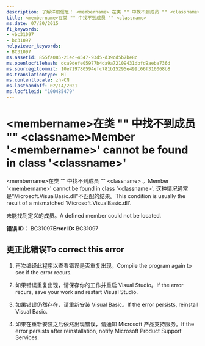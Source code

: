 ```yaml
---
description: 了解详细信息： <membername> 在类 "" 中找不到成员 "" <classname>
title: <membername>在类 "" 中找不到成员 "" <classname>
ms.date: 07/20/2015
f1_keywords:
- vbc31097
- bc31097
helpviewer_keywords:
- BC31097
ms.assetid: 855fa085-21ec-4547-93d5-d39cd5b7be8c
ms.openlocfilehash: dca9defe05977b4da9a72109431dbfd9aeba736d
ms.sourcegitcommit: 10e719780594efc781b15295e499c66f316068b8
ms.translationtype: MT
ms.contentlocale: zh-CN
ms.lasthandoff: 02/14/2021
ms.locfileid: "100485479"
---
```

# <a name="member-membername-cannot-be-found-in-class-classname"></a><span data-ttu-id="b3804-103">\<membername>在类 "" 中找不到成员 "" \<classname></span><span class="sxs-lookup"><span data-stu-id="b3804-103">Member '\<membername>' cannot be found in class '\<classname>'</span></span>

<span data-ttu-id="b3804-104">\<membername>在类 "" 中找不到成员 "" \<classname> 。</span><span class="sxs-lookup"><span data-stu-id="b3804-104">Member '\<membername>' cannot be found in class '\<classname>'.</span></span> <span data-ttu-id="b3804-105">这种情况通常是“Microsoft.VisualBasic.dll”不匹配的结果。</span><span class="sxs-lookup"><span data-stu-id="b3804-105">This condition is usually the result of a mismatched 'Microsoft.VisualBasic.dll'.</span></span>  
  
 <span data-ttu-id="b3804-106">未能找到定义的成员。</span><span class="sxs-lookup"><span data-stu-id="b3804-106">A defined member could not be located.</span></span>  
  
 <span data-ttu-id="b3804-107">**错误 ID：** BC31097</span><span class="sxs-lookup"><span data-stu-id="b3804-107">**Error ID:** BC31097</span></span>  
  
## <a name="to-correct-this-error"></a><span data-ttu-id="b3804-108">更正此错误</span><span class="sxs-lookup"><span data-stu-id="b3804-108">To correct this error</span></span>  
  
1. <span data-ttu-id="b3804-109">再次编译此程序以查看错误是否重复出现。</span><span class="sxs-lookup"><span data-stu-id="b3804-109">Compile the program again to see if the error recurs.</span></span>  
  
2. <span data-ttu-id="b3804-110">如果错误重复出现，请保存你的工作并重启 Visual Studio。</span><span class="sxs-lookup"><span data-stu-id="b3804-110">If the error recurs, save your work and restart Visual Studio.</span></span>  
  
3. <span data-ttu-id="b3804-111">如果错误仍然存在，请重新安装 Visual Basic。</span><span class="sxs-lookup"><span data-stu-id="b3804-111">If the error persists, reinstall Visual Basic.</span></span>  
  
4. <span data-ttu-id="b3804-112">如果在重新安装之后依然出现错误，请通知 Microsoft 产品支持服务。</span><span class="sxs-lookup"><span data-stu-id="b3804-112">If the error persists after reinstallation, notify Microsoft Product Support Services.</span></span>  
